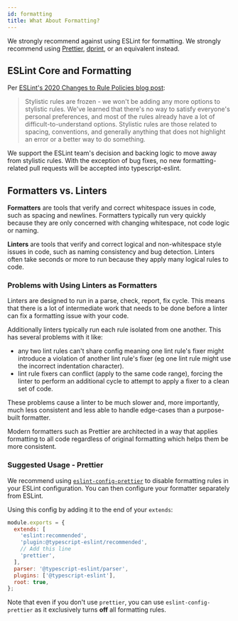```yaml
---
id: formatting
title: What About Formatting?
---
```


We strongly recommend against using ESLint for formatting.
We strongly recommend using [Prettier](https://prettier.io), [dprint](https://dprint.dev), or an equivalent instead.

## ESLint Core and Formatting

Per [ESLint's 2020 Changes to Rule Policies blog post](https://eslint.org/blog/2020/05/changes-to-rules-policies#what-are-the-changes):

> Stylistic rules are frozen - we won't be adding any more options to stylistic rules.
> We've learned that there's no way to satisfy everyone's personal preferences, and most of the rules already have a lot of difficult-to-understand options.
> Stylistic rules are those related to spacing, conventions, and generally anything that does not highlight an error or a better way to do something.

We support the ESLint team's decision and backing logic to move away from stylistic rules.
With the exception of bug fixes, no new formatting-related pull requests will be accepted into typescript-eslint.

## Formatters vs. Linters

**Formatters** are tools that verify and correct whitespace issues in code, such as spacing and newlines.
Formatters typically run very quickly because they are only concerned with changing whitespace, not code logic or naming.

**Linters** are tools that verify and correct logical and non-whitespace style issues in code, such as naming consistency and bug detection.
Linters often take seconds or more to run because they apply many logical rules to code.

### Problems with Using Linters as Formatters

Linters are designed to run in a parse, check, report, fix cycle. This means that there is a lot of intermediate work that needs to be done before a linter can fix a formatting issue with your code.

Additionally linters typically run each rule isolated from one another. This has several problems with it like:

- any two lint rules can't share config meaning one lint rule's fixer might introduce a violation of another lint rule's fixer (eg one lint rule might use the incorrect indentation character).
- lint rule fixers can conflict (apply to the same code range), forcing the linter to perform an additional cycle to attempt to apply a fixer to a clean set of code.

These problems cause a linter to be much slower and, more importantly, much less consistent and less able to handle edge-cases than a purpose-built formatter.

Modern formatters such as Prettier are architected in a way that applies formatting to all code regardless of original formatting which helps them be more consistent.

### Suggested Usage - Prettier

We recommend using [`eslint-config-prettier`](https://github.com/prettier/eslint-config-prettier) to disable formatting rules in your ESLint configuration.
You can then configure your formatter separately from ESLint.

Using this config by adding it to the end of your `extends`:

```js title=".eslintrc.js"
module.exports = {
  extends: [
    'eslint:recommended',
    'plugin:@typescript-eslint/recommended',
    // Add this line
    'prettier',
  ],
  parser: '@typescript-eslint/parser',
  plugins: ['@typescript-eslint'],
  root: true,
};
```

Note that even if you don't use `prettier`, you can use `eslint-config-prettier` as it exclusively turns **off** all formatting rules.
